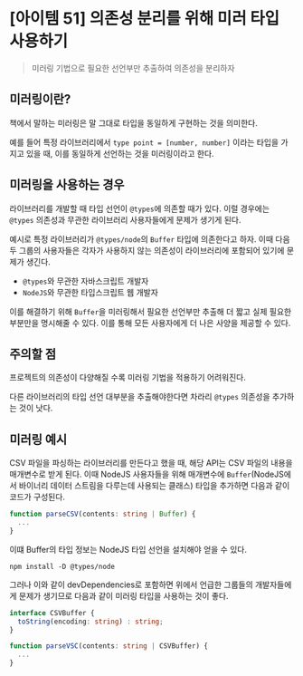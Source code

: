# [아이템 51] 의존성 분리를 위해 미러 타입 사용하기

> 미러링 기법으로 필요한 선언부만 추출하여 의존성을 분리하자

## 미러링이란?

책에서 말하는 미러링은 말 그대로 타입을 동일하게 구현하는 것을 의미한다.

예를 들어 특정 라이브러리에서 `type point = [number, number]` 이라는 타입을 가지고 있을 때, 이를 동일하게 선언하는 것을 미러링이라고 한다.

## 미러링을 사용하는 경우

라이브러리를 개발할 때 타입 선언이 `@types`에 의존할 때가 있다. 이럴 경우에는 `@types` 의존성과 무관한 라이브러리 사용자들에게 문제가 생기게 된다.

예시로 특정 라이브러리가 `@types/node`의 `Buffer` 타입에 의존한다고 하자. 이때 다음 두 그룹의 사용자들은 각자가 사용하지 않는 의존성이 라이브러리에 포함되어 있기에 문제가 생긴다.

- `@types`와 무관한 자바스크립트 개발자
- `NodeJS`와 무관한 타입스크립트 웹 개발자

이를 해결하기 위해 `Buffer`을 미러링해서 필요한 선언부만 추출해 더 짧고 실제 필요한 부분만을 명시해줄 수 있다. 이를 통해 모든 사용자에게 더 나은 사양을 제공할 수 있다.

## 주의할 점

프로젝트의 의존성이 다양해질 수록 미러링 기법을 적용하기 어려워진다.

다른 라이브러리의 타입 선언 대부분을 추출해야한다면 차라리 `@types` 의존성을 추가하는 것이 낫다.

## 미러링 예시

CSV 파일을 파싱하는 라이브러리를 만든다고 했을 때, 해당 API는 CSV 파일의 내용을 매개변수로 받게 된다. 이때 NodeJS 사용자들을 위해 매개변수에 `Buffer`(NodeJS에서 바이너리 데이터 스트림을 다루는데 사용되는 클래스) 타입을 추가하면 다음과 같이 코드가 구성된다.

```ts
function parseCSV(contents: string | Buffer) {
  ...
}
```

이떄 Buffer의 타입 정보는 NodeJS 타입 선언을 설치해야 얻을 수 있다.

```
npm install -D @types/node
```

그러나 이와 같이 devDependencies로 포함하면 위에서 언급한 그룹들의 개발자들에게 문제가 생기므로 다음과 같이 미러링 타입을 사용하는 것이 좋다.

```ts
interface CSVBuffer {
  toString(encoding: string) : string;
}

function parseVSC(contents: string | CSVBuffer) {
  ...
}
```
